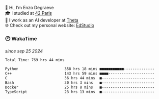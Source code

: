 👋 Hi, I’m Enzo Degraeve <br>
🎓 I studied at [42 Paris](https://42.fr/)<br>
💼 I work as an AI developer at [Theta](https://theta.mc/)<br>
🌐 Check out my personal website: [EdStudio](https://edstudio.fr/)

### 🕐 WakaTime
*since sep 25 2024*

<!--START_SECTION:waka-->

```txt
Total Time: 769 hrs 44 mins

Python                     358 hrs 18 mins ■■■■■■■■■■■--------------   44.61 %
C++                        143 hrs 59 mins ■■■■---------------------   17.93 %
C                          36 hrs 44 mins  ■------------------------   04.57 %
Bash                       30 hrs 3 mins   ■------------------------   03.74 %
Docker                     25 hrs 8 mins   ■------------------------   03.13 %
TypeScript                 23 hrs 13 mins  ■------------------------   02.89 %
```

<!--END_SECTION:waka-->
